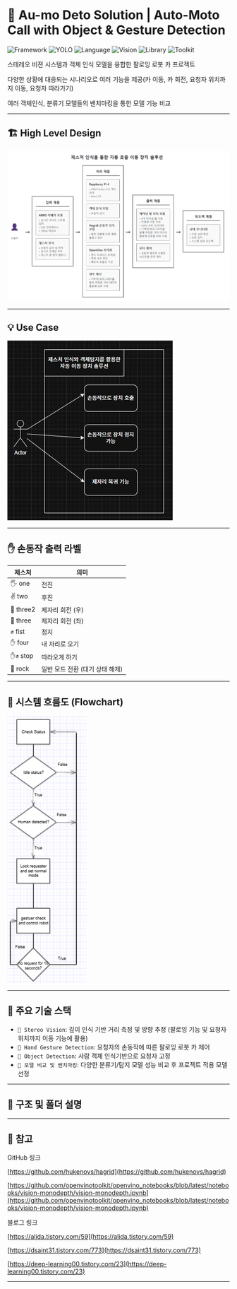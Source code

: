 # 🚗 Au-mo Deto Solution | Auto-Moto Call with Object & Gesture Detection  
![Framework](https://img.shields.io/badge/Framework-Hadgrid-blue)
![YOLO](https://img.shields.io/badge/YOLOv10-blue)
![Language](https://img.shields.io/badge/Language-Python-yellow)
![Vision](https://img.shields.io/badge/Vision-StereoVision-critical)
![Library](https://img.shields.io/badge/Library-OpenCV-blueviolet)
![Toolkit](https://img.shields.io/badge/Toolkit-OpenVINO-success)

스테레오 비젼 시스템과 객체 인식 모델을 융합한 팔로잉 로봇 카 프로젝트

다양한 상황에 대응되는 시나리오로 여러 기능을 제공(카 이동, 카 회전, 요청자 위치까지 이동, 요청자 따라가기)

여러 객체인식, 분류기 모델들의 벤치마킹을 통한 모델 기능 비교

---

## 🏗 High Level Design

![high-level-desing-img](./doc/hld.png)

---

## 💡 Use Case

![use-case-img](./doc/usecase.jpg)

---

## ✋ 손동작 출력 라벨

| 제스처 | 의미 |
|--------|------|
| 🖐 one     | 전진 |
| ✌ two     | 후진 |
| 🤟 three2  | 제자리 회전 (우) |
| 🤘 three   | 제자리 회전 (좌) |
| ✊ fist    | 정지 |
| ✋ four    | 내 자리로 오기 |
| ✋✊ stop   | 따라오게 하기 |
| 🤟 rock    | 일반 모드 전환 (대기 상태 해제) |

---

## 🔁 시스템 흐름도 (Flowchart)

![flow-chart](./doc/flowchart2.png)

---

## 📌 주요 기술 스택

- `🎥 Stereo Vision`: 깊이 인식 기반 거리 측정 및 방향 추정 (팔로잉 기능 및 요청자 위치까지 이동 기능에 활용)
- `👋 Hand Gesture Detection`: 요청자의 손동작에 따른 팔로잉 로봇 카 제어
- `🎯 Object Detection`: 사람 객체 인식기반으로 요청자 고정
- `🧠 모델 비교 및 벤치마킹`: 다양한 분류기/탐지 모델 성능 비교 후 프로젝트 적용 모델 선정

---

## 📂 구조 및 폴더 설명


---

## 📎  참고
GitHub 링크

[https://github.com/hukenovs/hagrid](https://github.com/hukenovs/hagrid)

[https://github.com/openvinotoolkit/openvino_notebooks/blob/latest/notebooks/vision-monodepth/vision-monodepth.ipynb](https://github.com/openvinotoolkit/openvino_notebooks/blob/latest/notebooks/vision-monodepth/vision-monodepth.ipynb)

블로그 링크

[https://alida.tistory.com/59](https://alida.tistory.com/59)

[https://dsaint31.tistory.com/773](https://dsaint31.tistory.com/773)

[https://deep-learning00.tistory.com/23](https://deep-learning00.tistory.com/23)

---

